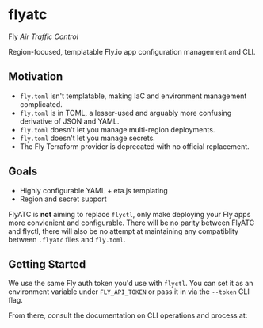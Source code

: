 # flyatc

Fly _Air Traffic Control_

Region-focused, templatable Fly.io app configuration management and CLI.

## Motivation

- `fly.toml` isn't templatable, making IaC and environment management
  complicated.
- `fly.toml` is in TOML, a lesser-used and arguably more confusing derivative of
  JSON and YAML.
- `fly.toml` doesn't let you manage multi-region deployments.
- `fly.toml` doesn't let you manage secrets.
- The Fly Terraform provider is deprecated with no official replacement.

## Goals

- Highly configurable YAML + eta.js templating
- Region and secret support

FlyATC is **not** aiming to replace `flyctl`, only make deploying your Fly apps more convienient and configurable. There will be no parity
between FlyATC and flyctl, there will also be no attempt at maintaining any compatiblity between `.flyatc` files and `fly.toml`.

## Getting Started

We use the same Fly auth token you'd use with `flyctl`. You can set it as an environment variable under `FLY_API_TOKEN` or pass it in via the
`--token` CLI flag.

From there, consult the documentation on CLI operations and process at: 
